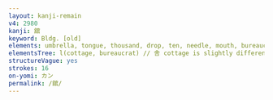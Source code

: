 ```yaml
---
layout: kanji-remain
v4: 2980
kanji: 舘
keyword: Bldg. [old]
elements: umbrella, tongue, thousand, drop, ten, needle, mouth, bureaucrat, house, maestro, maestro without baton
elementsTree: l(cottage, bureaucrat) // 舎 cottage is slightly different here, but recognizable
structureVague: yes
strokes: 16
on-yomi: カン
permalink: /舘/
---
```






